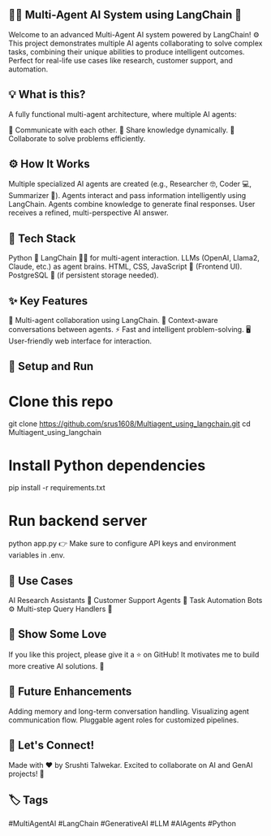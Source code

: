 ## 🤖🧠 Multi-Agent AI System using LangChain 🚀
Welcome to an advanced Multi-Agent AI system powered by LangChain! ⚙️ This project demonstrates multiple AI agents collaborating to solve complex tasks, combining their unique abilities to produce intelligent outcomes. Perfect for real-life use cases like research, customer support, and automation.

## 💡 What is this?
A fully functional multi-agent architecture, where multiple AI agents:

🔹 Communicate with each other.
🔹 Share knowledge dynamically.
🔹 Collaborate to solve problems efficiently.

## ⚙️ How It Works
Multiple specialized AI agents are created (e.g., Researcher 🤓, Coder 💻, Summarizer 📝).
Agents interact and pass information intelligently using LangChain.
Agents combine knowledge to generate final responses.
User receives a refined, multi-perspective AI answer.

## 🚀 Tech Stack
Python 🐍
LangChain 🦜🔗 for multi-agent interaction.
LLMs (OpenAI, Llama2, Claude, etc.) as agent brains.
HTML, CSS, JavaScript 🎨 (Frontend UI).
PostgreSQL 🐘 (if persistent storage needed).

## ✨ Key Features
🤝 Multi-agent collaboration using LangChain.
💬 Context-aware conversations between agents.
⚡ Fast and intelligent problem-solving.
🖥️ User-friendly web interface for interaction.

## 📂 Setup and Run

# Clone this repo
git clone https://github.com/srus1608/Multiagent_using_langchain.git
cd Multiagent_using_langchain

# Install Python dependencies
pip install -r requirements.txt

# Run backend server
python app.py
👉 Make sure to configure API keys and environment variables in .env.

## 🎯 Use Cases
AI Research Assistants 🤖
Customer Support Agents 💬
Task Automation Bots ⚙️
Multi-step Query Handlers 🚀

## 🌟 Show Some Love
If you like this project, please give it a ⭐️ on GitHub! It motivates me to build more creative AI solutions. 💖

## 🚀 Future Enhancements
 Adding memory and long-term conversation handling.
 Visualizing agent communication flow.
 Pluggable agent roles for customized pipelines.

## 🤝 Let's Connect!
Made with ❤️ by Srushti Talwekar.
Excited to collaborate on AI and GenAI projects! 🚀

## 🏷️ Tags
#MultiAgentAI #LangChain #GenerativeAI #LLM #AIAgents #Python
